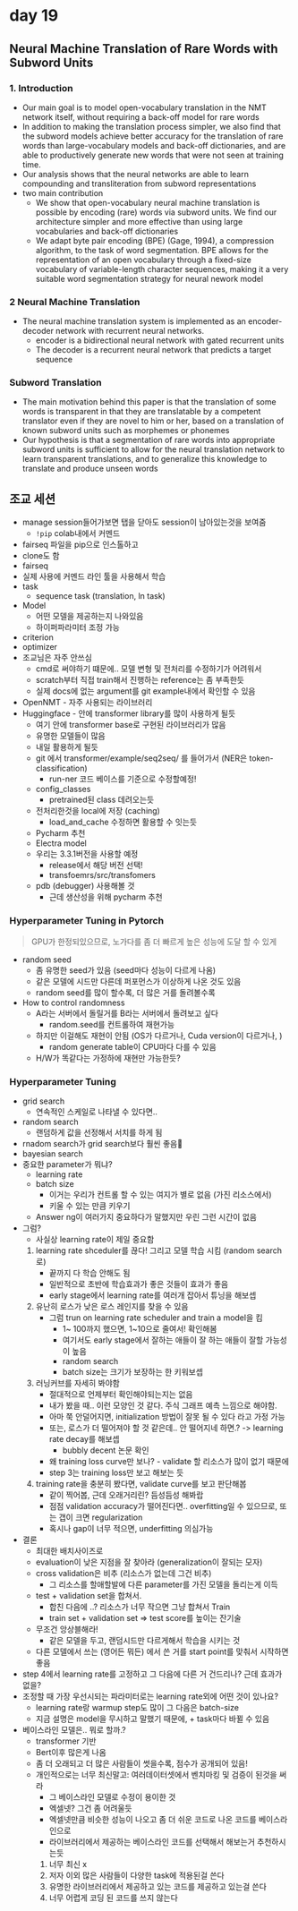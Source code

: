 # day 19

## Neural Machine Translation of Rare Words with Subword Units
### 1. Introduction
- Our main goal is to model open-vocabulary translation in the NMT network itself, without requiring a back-off model for rare words
- In addition to making the translation process simpler, we also find that the subword models achieve better accuracy for the translation of rare words than large-vocabulary models and back-off dictionaries, and are able to productively generate new words that were not seen at training time.
- Our analysis shows that the neural networks are able to learn compounding and transliteration from subword representations
- two main contribution
    - We show that open-vocabulary neural machine translation is possible by encoding (rare) words via subword units. We find our architecture simpler and more effective than using large vocabularies and back-off dictionaries
    - We adapt byte pair encoding (BPE) (Gage, 1994), a compression algorithm, to the task of word segmentation. BPE allows for the representation of an open vocabulary through a fixed-size vocabulary of variable-length character sequences, making it a very suitable word segmentation strategy for neural nework model
### 2 Neural Machine Translation
- The neural machine translation system is implemented as an encoder-decoder network with recurrent neural networks.
    - encoder is a bidirectional neural network with gated recurrent units
    - The decoder is a recurrent neural network that predicts a target sequence
### Subword Translation
- The main motivation behind this paper is that the translation of some words is transparent in that they are translatable by a competent translator even if they are novel to him or her, based on a translation of known subword units such as morphemes or phonemes
- Our hypothesis is that a segmentation of rare words into appropriate subword units is sufficient to allow for the neural translation network to learn transparent translations, and to generalize this knowledge to translate and produce unseen words

## 조교 세션
- manage session들어가보면 탭을 닫아도 session이 남아있는것을 보여줌
    - `!pip` colab내에서 커멘드
- fairseq 파일을 pip으로 인스톨하고
- clone도 함
- fairseq 
- 실제 사용에 커멘드 라인 툴을 사용해서 학습
- task
    - sequence task (translation, ln task)
- Model
    - 어떤 모델을 제공하는지 나와있음
    - 하이퍼파라미터 조정 가능
- criterion
- optimizer
- 조교님은 자주 안쓰심
    - cmd로 써야하기 떄문에.. 모델 변형 및 전처리를 수정하기가 어려워서
    - scratch부터 직접 train해서 진행하는 reference는 좀 부족한듯
    - 실제 docs에 없는 argument를 git example내에서 확인할 수 있음
- OpenNMT - 자주 사용되는 라이브러리
- Huggingface - 안에 transformer library를 많이 사용하게 될듯
    - 여기 안에 transformer base로 구현된 라이브러리가 많음
    - 유명한 모델들이 많음
    - 내일 활용하게 될듯
    - git 에서 transformer/example/seq2seq/ 를 들어가서 (NER은 token-classification)
        - run-ner 코드 베이스를 기준으로 수정할예정!
    - config_classes
        - pretrained된 class 데려오는듯
    - 전처리한것을 local에 저장 (caching)
        - load_and_cache 수정하면 활용할 수 잇는듯
    - Pycharm 추천
    - Electra model
    - 우리는 3.3.1버전을 사용할 예정
        - release에서 해당 버전 선택!
        - transfoemrs/src/transfomers
    - pdb (debugger) 사용해볼 것
        - 근데 생산성을 위해 pycharm 추천
### Hyperparameter Tuning in Pytorch
> GPU가 한정되있으므로, 노가다를 좀 더 빠르게 높은 성능에 도달 할 수 있게
- random seed
    - 좀 유명한 seed가 있음 (seed마다 성능이 다르게 나옴)
    - 같은 모델에 시드만 다른데 퍼포먼스가 이상하게 나온 것도 있음
    - random seed를 많이 할수록, 더 많은 거를 돌려볼수록
- How to control randomness
    - A라는 서버에서 돌릴거를 B라는 서버에서 돌려보고 싶다
        - random.seed를 컨트롤하여 재현가능
    - 하지만 이걸해도 재현이 안됨 (OS가 다르거나, Cuda version이 다르거나, )
        - random generate table이 CPU마다 다를 수 있음
    - H/W가 똑같다는 가정하에 재현만 가능한듯?

### Hyperparameter Tuning
- grid search 
    - 연속적인 스케일로 나타낼 수 있다면..
- random search
    - 랜덤하게 값을 선정해서 서치를 하게 됨
- rnadom search가 grid search보다 훨씬 좋음
- bayesian search
- 중요한 parameter가 뭐냐?
    - learning rate
    - batch size
        - 이거는 우리가 컨트롤 할 수 있는 여지가 별로 없음 (가진 리소스에서)
        - 키울 수 있는 만큼 키우기
    - Answer ng이 여러가지 중요하다가 말했지만 우린 그런 시간이 없음
- 그럼?
    - 사실상 learning rate이 제일 중요함
    1. learning rate shceduler를 끊다! 그리고 모델 학습 시킴 (random search로)
        - 끝까지 다 학습 안해도 됨
        - 일반적으로 초반에 학습효과가 좋은 것들이 효과가 좋음
        - early stage에서 learning rate를 여러개 잡아서 튜닝을 해보셉
    2. 유난히 로스가 낮은 로스 레인지를 찾을 수 있음
        - 그럼 trun on learning rate scheduler and train a model을 킴
            - 1~ 100까지 했으면, 1~10으로 줄여서! 확인해봄
            - 여기서도 early stage에서 잘하는 애들이 잘 하는 애들이 잘할 가능성이 높음
            - random search
            - batch size는 크기가 보장하는 한 키워보셉
    3. 러닝커브를 자세히 봐야함
        - 절대적으로 언제부터 확인해야되는지는 없음
        - 내가 봤을 때.. 이런 모양인 것 같다. 주식 그래프 예측 느낌으로 해야함.
        - 아마 쭉 안덜어지면, initialization 방법이 잘못 될 수 있다 라고 가정 가능
        - 또는, 로스가 더 떨어져야 할 것 같은데.. 안 떨어지네 하면.? -> learning rate decay를 해보셉
            - bubbly decent 논문 확인
        - 왜 training loss curve만 보나? - validate 할 리소스가 많이 없기 때문에
        - step 3는 training loss만 보고 해보는 듯
    4. training rate을 충분히 봤다면, validate curve를 보고 판단해봅
        - 같이 찍어봅, 근데 오래거리린? 듬성듬성 해봐랍
        - 점점 validation accuracy가 떨어진다면.. overfitting일 수 있으므로, 또는 갭이 크면 regularization
        - 혹시나 gap이 너무 적으면, underfitting 의심가능
- 결론
    - 최대한 배치사이즈로 
    - evaluation이 낮은 지점을 잘 찾아라 (generalization이 잘되는 모자)
    - cross validation은 비추 (리소스가 없는데 그건 비추)
        - 그 리소스를 할애할발에 다른 parameter를 가진 모델을 돌리는게 이득
    - test + validation set을 합쳐서.
        - 합친 다음에 ..? 리소스가 너무 작으면 그냥 합쳐서 Train
        - train set + validation set => test score를 높이는 잔기술
    - 무조건 앙상블해라!
        - 같은 모델을 두고, 랜덤시드만 다르게해서 학습을 시키는 것
    - 다른 모델에서 쓰는 (영어든 뭐든) 에서 쓴 거를 start point를 맞춰서 시작하면 좋음
- step 4에서 learning rate를 고정하고 그 다음에 다른 거 건드리나? 근데 효과가 없을?
- 조정할 때 가장 우선시되는 파라미터로는 learning rate외에 어떤 것이 있나요?
    - learning rate랑 warmup step도 많이 그 다음은 batch-size
    - 지금 설명은 model을 무시하고 말했기 때문에, + task마다 바뀔 수 있음
- 베이스라인 모델은.. 뭐로 할까.?
    - transformer 기반 
    - Bert이후 많은게 나옴
    - 좀 더 오래되고 더 많은 사람들이 썻을수록, 점수가 공개되어 있음!
    - 개인적으로는 너무 최신말고: 여러데이터셋에서 벤치마킹 및 검증이 된것을 써라
        - 그 베이스라인 모델로 수정이 용이한 것
        - 엑셀넷? 그건 좀 어려울듯
        - 엑셀넷만큼 비슷한 성능이 나오고 좀 더 쉬운 코드로 나온 코드를 베이스라인으로 
        - 라이브러리에서 제공하는 베이스라인 코드를 선택해서 해보는거 추천하시는듯
        1. 너무 최신 x
        2. 저자 이외 많은 사람들이 다양한 task에 적용된걸 쓴다
        3. 유명한 라이브러리에서 제공하고 있는 코드를 제공하고 있는걸 쓴다
        4. 너무 어렵게 코딩 된 코드를 쓰지 않는다